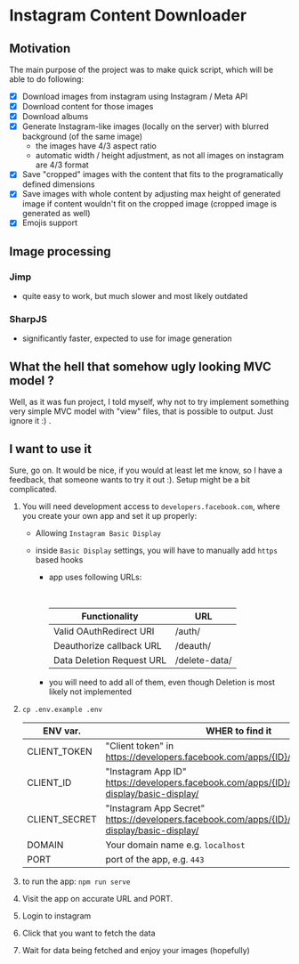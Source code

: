 # Instagram Content Downloader

## Motivation

The main purpose of the project was to make quick script, which will be able to do following:

-   [x] Download images from instagram using Instagram / Meta API
-   [x] Download content for those images
-   [x] Download albums
-   [x] Generate Instagram-like images (locally on the server) with blurred background (of the same image)
    -   the images have 4/3 aspect ratio
    -   automatic width / height adjustment, as not all images on instagram are 4/3 format
-   [x] Save "cropped" images with the content that fits to the programatically defined dimensions
-   [x] Save images with whole content by adjusting max height of generated image if content wouldn't fit on the cropped image (cropped image is generated as well)
-   [x] Emojis support

## Image processing

### Jimp

-   quite easy to work, but much slower and most likely outdated

### SharpJS

-   significantly faster, expected to use for image generation

## What the hell that somehow ugly looking MVC model ?

Well, as it was fun project, I told myself, why not to try implement something very simple MVC model with "view" files, that is possible to output. Just ignore it :) .

## I want to use it

Sure, go on. It would be nice, if you would at least let me know, so I have a feedback, that someone wants to try it out :). Setup might be a bit complicated.

1.  You will need development access to `developers.facebook.com`, where you create your own app and set it up properly:

    -   Allowing `Instagram Basic Display`
    -   inside `Basic Display` settings, you will have to manually add `https` based hooks

        -   app uses following URLs:

            <br>

            | Functionality             | URL           |
            | ------------------------- | ------------- |
            | Valid OAuthRedirect URI   | /auth/        |
            | Deauthorize callback URL  | /deauth/      |
            | Data Deletion Request URL | /delete-data/ |

        -   you will need to add all of them, even though Deletion is most likely not implemented

2.  `cp .env.example .env`

    | ENV var.      | WHER to find it                                                                                         |
    | ------------- | ------------------------------------------------------------------------------------------------------- |
    | CLIENT_TOKEN  | "Client token" in https://developers.facebook.com/apps/{ID}/settings/advanced/                          |
    | CLIENT_ID     | "Instagram App ID" https://developers.facebook.com/apps/{ID}/instagram-basic-display/basic-display/     |
    | CLIENT_SECRET | "Instagram App Secret" https://developers.facebook.com/apps/{ID}/instagram-basic-display/basic-display/ |
    | DOMAIN        | Your domain name e.g. `localhost`                                                                       |
    | PORT          | port of the app, e.g. `443`                                                                             |

3.  to run the app: `npm run serve`
4.  Visit the app on accurate URL and PORT.
5.  Login to instagram
6.  Click that you want to fetch the data
7.  Wait for data being fetched and enjoy your images (hopefully)
